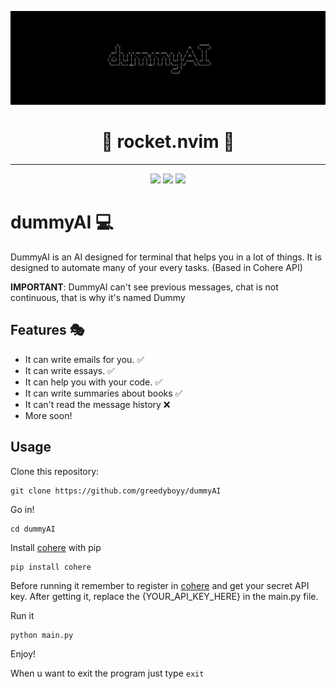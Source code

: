 
 ![image](bannerDummyAI.png)
  <h1 align="center">🚀 rocket.nvim 🚀</h1>
  <hr>
  <div align="center">
<img src="https://img.shields.io/badge/status-building-brightgreen">
  <img src="https://img.shields.io/badge/build%20by-frannn-blue">
  <img src="https://img.shields.io/github/last-commit/greedyboyy/dummyAI">
</div>


# dummyAI 💻
DummyAI is an AI designed for terminal that helps you in a lot of things. It is designed to automate many of your every tasks. (Based in Cohere API)


**IMPORTANT**: 
DummyAI can't see previous messages, chat is not continuous, that is why it's named Dummy

## Features 🎭
- It can write emails for you. ✅
- It can write essays. ✅
- It can help you with your code. ✅
- It can write summaries about books ✅
- It can't read the message history ❌
- More soon!

## Usage
Clone this repository:

```
git clone https://github.com/greedyboyy/dummyAI
```
Go in!
```
cd dummyAI
```
Install [cohere](https://cohere.com) with pip
```
pip install cohere
```

Before running it remember to register in [cohere](https://cohere.com) and get your secret API key.
After getting it, replace the {YOUR_API_KEY_HERE} in the main.py file.


Run it
```
python main.py
```

Enjoy!

When u want to exit the program just type `exit`
